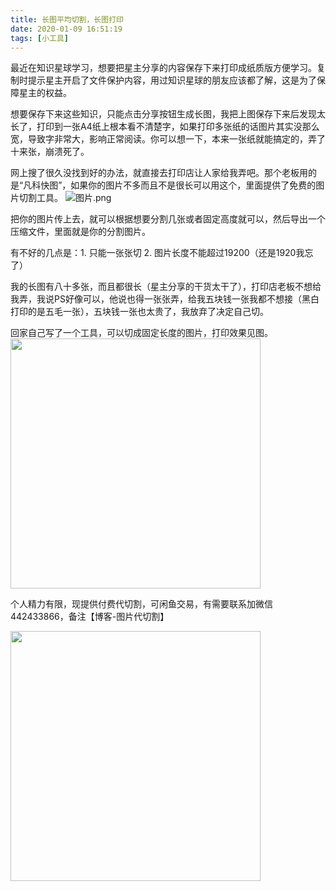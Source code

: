 ```yaml
---
title: 长图平均切割，长图打印
date: 2020-01-09 16:51:19
tags: [小工具]
---
```


最近在知识星球学习，想要把星主分享的内容保存下来打印成纸质版方便学习。复制时提示星主开启了文件保护内容，用过知识星球的朋友应该都了解，这是为了保障星主的权益。

想要保存下来这些知识，只能点击分享按钮生成长图，我把上图保存下来后发现太长了，打印到一张A4纸上根本看不清楚字，如果打印多张纸的话图片其实没那么宽，导致字非常大，影响正常阅读。你可以想一下，本来一张纸就能搞定的，弄了十来张，崩溃死了。

网上搜了很久没找到好的办法，就直接去打印店让人家给我弄吧。那个老板用的是“凡科快图”，如果你的图片不多而且不是很长可以用这个，里面提供了免费的图片切割工具。
![图片.png](1578560118986.jpg)

把你的图片传上去，就可以根据想要分割几张或者固定高度就可以，然后导出一个压缩文件，里面就是你的分割图片。

有不好的几点是：1. 只能一张张切 2. 图片长度不能超过19200（还是1920我忘了）

我的长图有八十多张，而且都很长（星主分享的干货太干了），打印店老板不想给我弄，我说PS好像可以，他说也得一张张弄，给我五块钱一张我都不想接（黑白打印的是五毛一张），五块钱一张也太贵了，我放弃了决定自己切。

回家自己写了一个工具，可以切成固定长度的图片，打印效果见图。
<img src="IMG_0435.JPG" width="400" />


个人精力有限，现提供付费代切割，可闲鱼交易，有需要联系加微信442433866，备注【博客-图片代切割】

<img src="QQ.png" width="400" />
